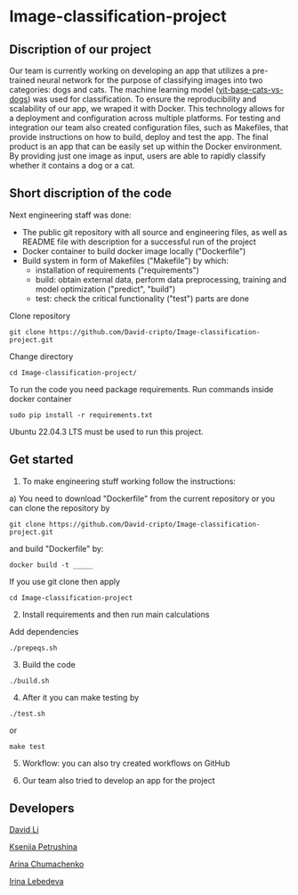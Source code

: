# Image-classification-project

## Discription of our project

Our team is currently working on developing an app that utilizes a pre-trained neural network for the purpose of classifying images into two categories: dogs and cats. 
The machine learning model ([vit-base-cats-vs-dogs](https://huggingface.co/akahana/vit-base-cats-vs-dogs)) was used for classification.
To ensure the reproducibility and scalability of our app, we wraped it with Docker. 
This technology allows for a deployment and configuration across multiple platforms. 
For testing and integration our team also created configuration files, such as Makefiles, that provide instructions on how to build, deploy and test the app.
The final product is an app that can be easily set up within the Docker environment. 
By providing just one image as input, users are able to rapidly classify whether it contains a dog or a cat. 


## Short discription of the code

Next engineering staff was done:

- The public git repository with all source and engineering files, as well as README file with description for a successful run of the project
- Docker container to build docker image locally ("Dockerfile")
- Build system in form of Makefiles ("Makefile") by which:
    - installation of requirements ("requirements")
    - build: obtain external data, perform data preprocessing, training and model optimization ("predict", "build")
    - test: check the critical functionality ("test") 
        parts are done



Clone repository

```
git clone https://github.com/David-cripto/Image-classification-project.git
```


Change directory

```
cd Image-classification-project/
```



To run the code you need package requirements. Run commands inside docker container

```
sudo pip install -r requirements.txt 
```

Ubuntu 22.04.3 LTS must be used to run this project.


## Get started

1. To make engineering stuff working follow the instructions:

a)  You need to download "Dockerfile" from the current repository or you can clone the repository by 
```
git clone https://github.com/David-cripto/Image-classification-project.git
``` 

and build "Dockerfile" by:

```
docker build -t _____
```

If you use git clone then apply 
```
cd Image-classification-project
```

2. Install requirements and then run main calculations

Add dependencies
```
./prepeqs.sh
```

3. Build the code
```
./build.sh
```

4. After it you can make testing by
```
./test.sh
```
or
```
make test
```

5. Workflow: you can also try created workflows on GitHub 

6. Our team also tried to develop an app for the project



## Developers

[David Li](https://github.com/David-cripto)

[Kseniia Petrushina](https://github.com/pkseniya)

[Arina Chumachenko](https://github.com/arina-chumachenko)

[Irina Lebedeva](https://github.com/swnirk)
